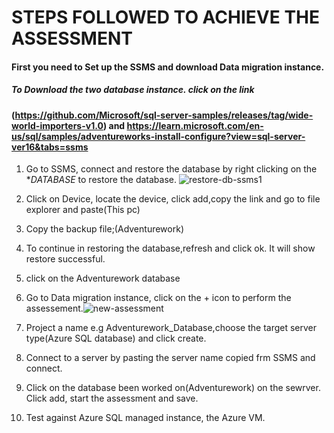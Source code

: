 # STEPS FOLLOWED TO ACHIEVE THE ASSESSMENT
#### First you need to Set up the SSMS and download Data migration instance.  
##### To Download the two database instance. click on the link 
####  (https://github.com/Microsoft/sql-server-samples/releases/tag/wide-world-importers-v1.0) and https://learn.microsoft.com/en-us/sql/samples/adventureworks-install-configure?view=sql-server-ver16&tabs=ssms
1. Go to SSMS, connect and restore the database by right clicking on the **DATABASE* to restore the database. ![restore-db-ssms1](https://github.com/kabirmohd/UNDP_RELIANCE_PROGRAM/assets/139928266/9ce3f5f7-d683-4438-99c0-8311b9ebfe9b)

2. Click on Device, locate the device, click add,copy the link and go to file explorer and paste(This pc)
3. Copy the backup file;(Adventurework)
4. To continue in restoring the database,refresh and click ok. It will show restore successful.
5. click on the Adventurework database
6. Go to Data migration instance, click on the + icon to perform the assessement.![new-assessment](https://github.com/kabirmohd/UNDP_RELIANCE_PROGRAM/assets/139928266/75e8a36d-1db7-4a06-9d17-08b14a111e22)

7. Project a name e.g Adventurework_Database,choose the target server type(Azure SQL database) and click create.
8. Connect to a server by pasting the server name copied frm SSMS and connect.
9. Click on the database been worked on(Adventurework) on the sewrver. Click add, start the assessment and save.
10. Test against Azure SQL managed instance, the Azure VM.
